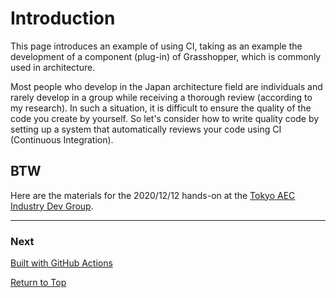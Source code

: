 # Introduction

This page introduces an example of using CI, taking as an example the development of a component (plug-in) of Grasshopper, which is commonly used in architecture.

Most people who develop in the Japan architecture field are individuals and rarely develop in a group while receiving a thorough review (according to my research).
In such a situation, it is difficult to ensure the quality of the code you create by yourself.
So let's consider how to write quality code by setting up a system that automatically reviews your code using CI (Continuous Integration).

## BTW

Here are the materials for the 2020/12/12 hands-on at the [Tokyo AEC Industry Dev Group](https://www.meetup.com/ja-JP/Tokyo-AEC-Industry-Dev-Group).

---

### Next
[Built with GitHub Actions](build-with-github-actions)

[Return to Top](tutorial-chapters)
